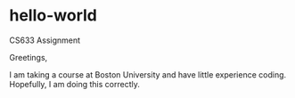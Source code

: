 # hello-world
CS633 Assignment

Greetings,

I am taking a course at Boston University and have little experience coding.  Hopefully, I am doing this correctly.
